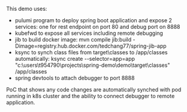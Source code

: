 
This demo uses:
- pulumi program to deploy spring boot application and expose 2 services: one for rest endpoint on port 80 and debug port on 8888
- kubefwd to expose all services including remote debugging
- jib to build docker image: mvn compile jib:build -Dimage=registry.hub.docker.com/tedchang77/spring-jib-app
- ksync to synch class files from target\classes to /app/classes automatically:  ksync create --selector=app=app "c:\users\t954790\projects\spring-demo\demo\target\classes" /app/classes
- spring devtools to attach debugger to port 8888

PoC that shows any code changes are automatically synched with pod running in k8s cluster and the ability to connect debugger to remote application.


